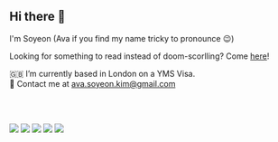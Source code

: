 ## Hi there 👋

I'm Soyeon (Ava if you find my name tricky to pronounce 😉) <br/>

Looking for something to read instead of doom-scorlling? Come [here](https://kimava.vercel.app)!

🇬🇧 I’m currently based in London on a YMS Visa. <br/>
📮 Contact me at ava.soyeon.kim@gmail.com

<br/><br/>

<img src="https://img.shields.io/badge/React-61DAFB?logo=React"> <img src="https://img.shields.io/badge/TypeScript-3178C6?logo=TypeScript"> <img src="https://img.shields.io/badge/Next.js-000000?logo=Next.js"> <img src="https://img.shields.io/badge/React Native-61DAFB?logo=ReactNative"> <img src="https://img.shields.io/badge/Git-F05032?logo=Git">
